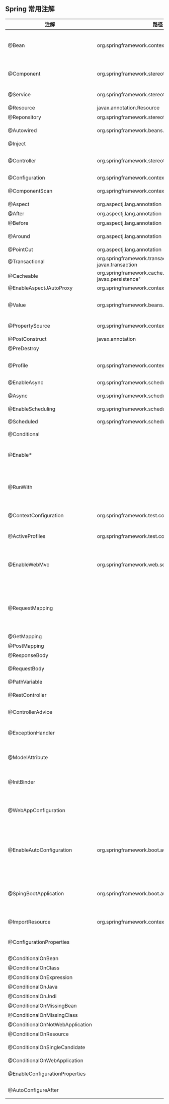 ## Spring 常用注解

| 注解 | 路径 | 解释 |  
| ------ | ------ | ------ |  
|@Bean|org.springframework.context.annotation|注解在方法上，声明当前方法的返回值为一个Bean。返回的Bean对应的类中可以定义init()方法和destroy()方法，然后在@Bean(initMethod=“init”,destroyMethod=“destroy”)定义，在构造之后执行init，在销毁之前执行destroy。
|@Component|org.springframework.stereotype|表示一个带注释的类是一个“组件”，成为Spring管理的Bean。当使用基于注解的配置和类路径扫描时，这些类被视为自动检测的候选对象。同时@Component还是一个元注解。
|@Service|org.springframework.stereotype|组合注解（组合了@Component注解），应用在service层（业务逻辑层）
|@Resource|javax.annotation.Resource|JSR-250提供的注解
|@Reponsitory|org.springframework.stereotype|组合注解（组合了@Component注解），应用在dao层（数据访问层）
|@Autowired|org.springframework.beans.factory.annotation|Spring提供的工具（由Spring的依赖注入工具（BeanPostProcessor、BeanFactoryPostProcessor）自动注入。）
|@Inject||JSR-330提供的注解
|@Controller|org.springframework.stereotype|组合注解（组合了@Component注解），应用在MVC层（控制层）,DispatcherServlet会自动扫描注解了此注解的类，然后将web请求映射到注解了@RequestMapping的方法上。
|@Configuration|org.springframework.context.annotation|声明当前类是一个配置类（相当于一个Spring配置的xml文件）
|@ComponentScan|org.springframework.context.annotation|自动扫描指定包下所有使用@Service,@Component,@Controller,@Repository的类并注册
|@Aspect|org.aspectj.lang.annotation|声明一个切面（就是说这是一个额外功能）
|@After|org.aspectj.lang.annotation|后置建言（advice），在原方法前执行。
|@Before|org.aspectj.lang.annotation|前置建言（advice），在原方法后执行。
|@Around|org.aspectj.lang.annotation|环绕建言（advice），在原方法执行前执行，在原方法执行后再执行（@Around可以实现其他两种advice）
|@PointCut|org.aspectj.lang.annotation|声明切点，即定义拦截规则，确定有哪些方法会被切入
|@Transactional|org.springframework.transaction.annotation javax.transaction|声明事务（一般默认配置即可满足要求，当然也可以自定义）
|@Cacheable|org.springframework.cache.annotation javax.persistence"|声明数据缓存
|@EnableAspectJAutoProxy|org.springframework.context.annotation|开启Spring对AspectJ的支持
|@Value|org.springframework.beans.factory.annotation|值得注入。经常与Sping EL表达式语言一起使用，注入普通字符，系统属性，表达式运算结果，其他Bean的属性，文件内容，网址请求内容，配置文件属性值等等
|@PropertySource|org.springframework.context.annotation|指定文件地址。提供了一种方便的、声明性的机制，用于向Spring的环境添加PropertySource。与@configuration类一起使用。
|@PostConstruct|javax.annotation|标注在方法上，该方法在构造函数执行完成之后执行。
|@PreDestroy||标注在方法上，该方法在对象销毁之前执行。
|@Profile|org.springframework.context.annotation|表示当一个或多个指定的文件是活动的时，一个组件是有资格注册的。使用@Profile注解类或者方法，达到在不同情况下选择实例化不同的Bean。@Profile(“dev”)表示为dev时实例化。
|@EnableAsync|org.springframework.scheduling.annotation|开启异步任务支持。注解在配置类上。
|@Async|org.springframework.scheduling.annotation|注解在方法上标示这是一个异步方法，在类上标示这个类所有的方法都是异步方法。
|@EnableScheduling|org.springframework.scheduling.annotation|注解在配置类上，开启对计划任务的支持。
|@Scheduled|org.springframework.scheduling.annotation|注解在方法上，声明该方法是计划任务。支持多种类型的计划任务：cron,fixDelay,fixRate
|@Conditional||根据满足某一特定条件创建特定的Bean
|@Enable*||通过简单的@Enable来开启一项功能的支持。所有@Enable注解都有一个@Import注解，@Import是用来导入配置类的，这也就意味着这些自动开启的实现其实是导入了一些自动配置的Bean(1.直接导入配置类2.依据条件选择配置类3.动态注册配置类)
|@RunWith||这个是Junit的注解，springboot集成了junit。一般在测试类里使用:@RunWith(SpringJUnit4ClassRunner.class) — SpringJUnit4ClassRunner在JUnit环境下提供Sprng TestContext Framework的功能
|@ContextConfiguration|org.springframework.test.context|用来加载配置ApplicationContext，其中classes属性用来加载配置类:@ContextConfiguration(classes = {TestConfig.class(自定义的一个配置类)})
|@ActiveProfiles|org.springframework.test.context|用来声明活动的profile–@ActiveProfiles(“prod”(这个prod定义在配置类中))
|@EnableWebMvc|org.springframework.web.servlet.config.annotation|用在配置类上，开启SpringMvc的Mvc的一些默认配置：如ViewResolver，MessageConverter等。同时在自己定制SpringMvc的相关配置时需要做到两点：1.配置类继承WebMvcConfigurerAdapter类2.就是必须使用这个@EnableWebMvc注解。
|@RequestMapping||用来映射web请求（访问路径和参数），处理类和方法的。可以注解在类和方法上，注解在方法上的@RequestMapping路径会继承注解在类上的路径。同时支持Serlvet的request和response作为参数，也支持对request和response的媒体类型进行配置。其中有value(路径)，produces(定义返回的媒体类型和字符集)，method(指定请求方式)等属性。
|@GetMapping||GET方式的@RequestMapping
|@PostMapping||POST方式的@RequestMapping
|@ResponseBody||将返回值放在response体内。返回的是数据而不是页面
|@RequestBody||允许request的参数在request体中，而不是在直接链接在地址的后面。此注解放置在参数前。
|@PathVariable||放置在参数前，用来接受路径参数。
|@RestController||组合注解，组合了@Controller和@ResponseBody,当我们只开发一个和页面交互数据的控制层的时候可以使用此注解。
|@ControllerAdvice||用在类上，声明一个控制器建言，它也组合了@Component注解，会自动注册为Spring的Bean。
|@ExceptionHandler||用在方法上定义全局处理，通过他的value属性可以过滤拦截的条件：@ExceptionHandler(value=Exception.class)–表示拦截所有的Exception。
|@ModelAttribute||将键值对添加到全局，所有注解了@RequestMapping的方法可获得次键值对（就是在请求到达之前，往model里addAttribute一对name-value而已）。
|@InitBinder||通过@InitBinder注解定制WebDataBinder（用在方法上，方法有一个WebDataBinder作为参数，用WebDataBinder在方法内定制数据绑定，例如可以忽略request传过来的参数Id等）。
|@WebAppConfiguration||一般用在测试上，注解在类上，用来声明加载的ApplicationContext是一个WebApplicationContext。他的属性指定的是Web资源的位置，默认为src/main/webapp,我们可以修改为：@WebAppConfiguration(“src/main/resources”)。
|@EnableAutoConfiguration|org.springframework.boot.autoconfigure|此注释自动载入应用程序所需的所有Bean——这依赖于Spring Boot在类路径中的查找。该注解组合了@Import注解，@Import注解导入了EnableAutoCofigurationImportSelector类，它使用SpringFactoriesLoader.loaderFactoryNames方法来扫描具有META-INF/spring.factories文件的jar包。而spring.factories里声明了有哪些自动配置。
|@SpingBootApplication|org.springframework.boot.autoconfigure|SpringBoot的核心注解，主要目的是开启自动配置。它也是一个组合注解，主要组合了@Configurer，@EnableAutoConfiguration（核心）和@ComponentScan。可以通过@SpringBootApplication(exclude={想要关闭的自动配置的类名.class})来关闭特定的自动配置。
|@ImportResource|org.springframework.context.annotation|虽然Spring提倡零配置，但是还是提供了对xml文件的支持，这个注解就是用来加载xml配置的。例：@ImportResource({"classpath
|@ConfigurationProperties||将properties属性与一个Bean及其属性相关联，从而实现类型安全的配置。例：@ConfigurationProperties(prefix=“authot”，locations={"classpath
|@ConditionalOnBean||条件注解。当容器里有指定Bean的条件下。
|@ConditionalOnClass||条件注解。当类路径下有指定的类的条件下。
|@ConditionalOnExpression||条件注解。基于SpEL表达式作为判断条件。
|@ConditionalOnJava||条件注解。基于JVM版本作为判断条件。
|@ConditionalOnJndi||条件注解。在JNDI存在的条件下查找指定的位置。
|@ConditionalOnMissingBean||条件注解。当容器里没有指定Bean的情况下。
|@ConditionalOnMissingClass||条件注解。当类路径下没有指定的类的情况下。
|@ConditionalOnNotWebApplication||条件注解。当前项目不是web项目的条件下。
|@ConditionalOnResource||条件注解。类路径是否有指定的值。
|@ConditionalOnSingleCandidate||条件注解。当指定Bean在容器中只有一个，后者虽然有多个但是指定首选的Bean。
|@ConditionalOnWebApplication||条件注解。当前项目是web项目的情况下。
|@EnableConfigurationProperties||注解在类上，声明开启属性注入，使用@Autowired注入。例：@EnableConfigurationProperties(HttpEncodingProperties.class)。
|@AutoConfigureAfter||在指定的自动配置类之后再配置。例：@AutoConfigureAfter(WebMvcAutoConfiguration.class)
